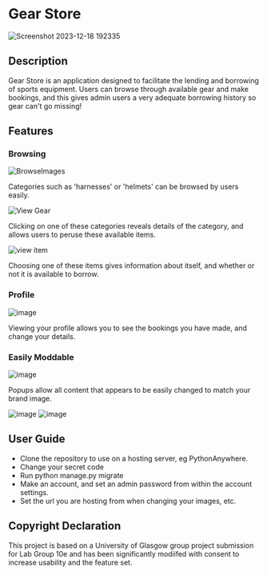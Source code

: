 # Gear Store
![Screenshot 2023-12-18 192335](https://github.com/craigrc/gear-store/assets/44074025/03b6f59e-8056-49c7-9b18-70adb03fc99c)
## Description
Gear Store is an application designed to facilitate the lending and borrowing of sports equipment. Users can browse through available gear and make bookings, and this gives admin users a very adequate borrowing history so gear can't go missing!

## Features

### Browsing

![BrowseImages](https://github.com/craigrc/gear-store/assets/44074025/0f5a02ed-d4d5-45e7-ab9b-54a467cc4946)

Categories such as 'harnesses' or 'helmets' can be browsed by users easily.

![View Gear](https://github.com/craigrc/gear-store/assets/44074025/dd9aaf1f-df18-4fa6-89f6-90817796183c)

Clicking on one of these categories reveals details of the category, and allows users to peruse these available items.

![view item](https://github.com/craigrc/gear-store/assets/44074025/be1a0b83-abd7-481e-b781-506ca332bbad)

Choosing one of these items gives information about itself, and whether or not it is available to borrow.

### Profile

![image](https://github.com/craigrc/gear-store/assets/44074025/b4c14400-bd06-4cd4-9185-8c609f634628)

Viewing your profile allows you to see the bookings you have made, and change your details.

### Easily Moddable

![image](https://github.com/craigrc/gear-store/assets/44074025/f33fcde4-529c-415d-a6d9-6a9579b30988)

Popups allow all content that appears to be easily changed to match your brand image.

![image](https://github.com/craigrc/gear-store/assets/44074025/085da211-5c13-4bfd-8fcb-5ba6483a4e9c)
![image](https://github.com/craigrc/gear-store/assets/44074025/d0a73ae4-e8e0-4797-b848-13295e9e7844)

## User Guide

- Clone the repository to use on a hosting server, eg PythonAnywhere.
- Change your secret code
- Run python manage.py migrate
- Make an account, and set an admin password from within the account settings.
- Set the url you are hosting from when changing your images, etc.

## Copyright Declaration
This project is based on a University of Glasgow group project submission for Lab Group 10e and has been significantly modiifed with consent to increase usability and the feature set.
